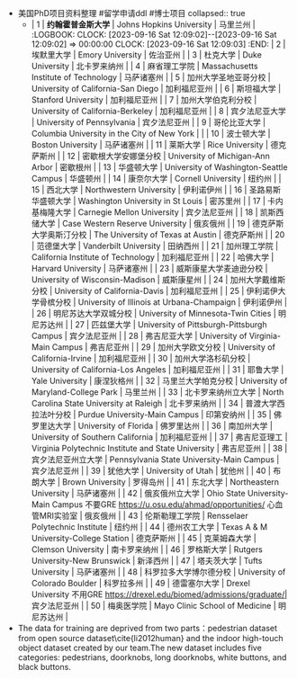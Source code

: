 - 美国PhD项目资料整理 #留学申请ddl #博士项目
  collapsed:: true
	- | 1 | **约翰霍普金斯大学** | Johns Hopkins University | 马里兰州 | 
	  :LOGBOOK:
	  CLOCK: [2023-09-16 Sat 12:09:02]--[2023-09-16 Sat 12:09:02] =>  00:00:00
	  CLOCK: [2023-09-16 Sat 12:09:03]
	  :END:
	  | 2 | 埃默里大学 | Emory University | 佐治亚州 |
	  | 3 | 杜克大学 | Duke University | 北卡罗来纳州 |
	  | 4 | 麻省理工学院 | Massachusetts Institute of Technology | 马萨诸塞州 |
	  | 5 | 加州大学圣地亚哥分校 | University of California-San Diego | 加利福尼亚州 |
	  | 6 | 斯坦福大学 | Stanford University | 加利福尼亚州 |
	  | 7 | 加州大学伯克利分校 | University of California-Berkeley | 加利福尼亚州 |
	  | 8 | 宾夕法尼亚大学 | University of Pennsylvania | 宾夕法尼亚州 |
	  | 9 | 哥伦比亚大学 | Columbia University in the City of New York |  |
	  | 10 | 波士顿大学 | Boston University | 马萨诸塞州 |
	  | 11 | 莱斯大学 | Rice University | 德克萨斯州 |
	  | 12 | 密歇根大学安娜堡分校 | University of Michigan-Ann Arbor | 密歇根州 |
	  | 13 | 华盛顿大学 | University of Washington-Seattle Campus | 华盛顿州 |
	  | 14 | 康奈尔大学 | Cornell University | 纽约州 |
	  | 15 | 西北大学 | Northwestern University | 伊利诺伊州 |
	  | 16 | 圣路易斯华盛顿大学 | Washington University in St Louis | 密苏里州 |
	  | 17 | 卡内基梅隆大学 | Carnegie Mellon University | 宾夕法尼亚州 |
	  | 18 | 凯斯西储大学 | Case Western Reserve University | 俄亥俄州 |
	  | 19 | 德克萨斯大学奥斯汀分校 | The University of Texas at Austin | 德克萨斯州 |
	  | 20 | 范德堡大学 | Vanderbilt University | 田纳西州 |
	  | 21 | 加州理工学院 | California Institute of Technology | 加利福尼亚州 |
	  | 22 | 哈佛大学 | Harvard University | 马萨诸塞州 |
	  | 23 | 威斯康星大学麦迪逊分校 | University of Wisconsin-Madison | 威斯康星州 |
	  | 24 | 加州大学戴维斯分校 | University of California-Davis | 加利福尼亚州 |
	  | 25 | 伊利诺伊大学骨槟分校 | University of Illinois at Urbana-Champaign | 伊利诺伊州 |
	  | 26 | 明尼苏达大学双城分校 | University of Minnesota-Twin Cities | 明尼苏达州 |
	  | 27 | 匹兹堡大学 | University of Pittsburgh-Pittsburgh Campus | 宾夕法尼亚州 |
	  | 28 | 弗吉尼亚大学 | University of Virginia-Main Campus | 弗吉尼亚州 |
	  | 29 | 加州大学欧文分校 | University of California-Irvine | 加利福尼亚州 |
	  | 30 | 加州大学洛杉矶分校 | University of California-Los Angeles | 加利福尼亚州 |
	  | 31 | 耶鲁大学 | Yale University | 康涅狄格州 |
	  | 32 | 马里兰大学帕克分校 | University of Maryland-College Park | 马里兰州 |
	  | 33 | 北卡罗来纳州立大学 | North Carolina State University at Raleigh | 北卡罗来纳州 |
	  | 34 | 普渡大学西拉法叶分校 | Purdue University-Main Campus | 印第安纳州 |
	  | 35 | 佛罗里达大学 | University of Florida | 佛罗里达州 |
	  | 36 | 南加州大学 | University of Southern California | 加利福尼亚州 |
	  | 37 | 弗吉尼亚理工 | Virginia Polytechnic Institute and State University | 弗吉尼亚州 |
	  | 38 | 宾夕法尼亚州立大学 | Pennsylvania State University-Main Campus | 宾夕法尼亚州 |
	  | 39 | 犹他大学 | University of Utah | 犹他州 |
	  | 40 | 布朗大学 | Brown University | 罗得岛州 |
	  | 41 | 东北大学 | Northeastern University | 马萨诸塞州 |
	  | 42 | 俄亥俄州立大学 | Ohio State University-Main Campus  不要GRE https://u.osu.edu/ahmad/opportunities/ 心血管MRI实验室  | 俄亥俄州 |
	  | 43 | 伦斯勒理工学院 | Rensselaer Polytechnic Institute | 纽约州 |
	  | 44 | 德州农工大学 | Texas A & M University-College Station | 德克萨斯州 |
	  | 45 | 克莱姆森大学 | Clemson University | 南卡罗来纳州 |
	  | 46 | 罗格斯大学 | Rutgers University-New Brunswick | 新泽西州 |
	  | 47 | 塔夫茨大学 | Tufts University | 马萨诸塞州 |
	  | 48 | 科罗拉多大学博尔德分校 | University of Colorado Boulder | 科罗拉多州 |
	  | 49 | 德雷塞尔大学 | Drexel University  不用GRE https://drexel.edu/biomed/admissions/graduate/| 宾夕法尼亚州 |
	  | 50 | 梅奥医学院 | Mayo Clinic School of Medicine | 明尼苏达州 |
- The data for training are deprived from two parts：pedestrian dataset from open source dataset\cite{li2012human} and the indoor high-touch object dataset created by our team.The new dataset includes five categories: pedestrians, doorknobs, long doorknobs, white buttons, and black buttons.